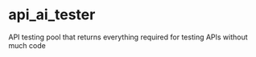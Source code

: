 # api_ai_tester
API testing pool that returns everything required for testing APIs without much code

